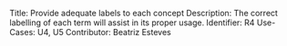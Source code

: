 Title: Provide adequate labels to each concept
Description: The correct labelling of each term will assist in its proper usage.
Identifier: R4
Use-Cases: U4, U5
Contributor: Beatriz Esteves